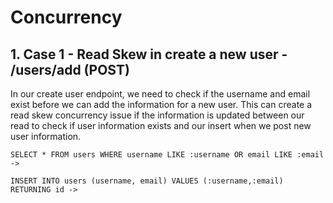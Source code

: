 # Concurrency
## 1. Case 1 - Read Skew in create a new user - /users/add (POST)
In our create user endpoint, we need to check if the username and email exist before we can add the information for a new user. This can create a read skew concurrency issue if the information is updated between our read to check if user information exists and our insert when we post new user information.

 	SELECT * FROM users WHERE username LIKE :username OR email LIKE :email ->

 	INSERT INTO users (username, email) VALUES (:username,:email) RETURNING id ->




